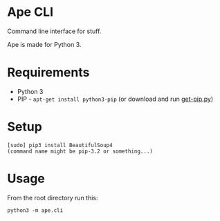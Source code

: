 Ape CLI
=======

Command line interface for stuff.

Ape is made for Python 3.

# Requirements #

* Python 3
* PIP - `apt-get install python3-pip` (or download and run [get-pip.py](http://pip.readthedocs.org/en/latest/installing.html#python-os-support))


# Setup #

    [sudo] pip3 install BeautifulSoup4
    (command name might be pip-3.2 or something...)


# Usage #

From the root directory run this:

    python3 -m ape.cli

